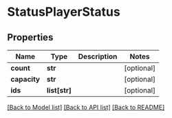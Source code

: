 # StatusPlayerStatus

## Properties
Name | Type | Description | Notes
------------ | ------------- | ------------- | -------------
**count** | **str** |  | [optional] 
**capacity** | **str** |  | [optional] 
**ids** | **list[str]** |  | [optional] 

[[Back to Model list]](../README.md#documentation-for-models) [[Back to API list]](../README.md#documentation-for-api-endpoints) [[Back to README]](../README.md)



